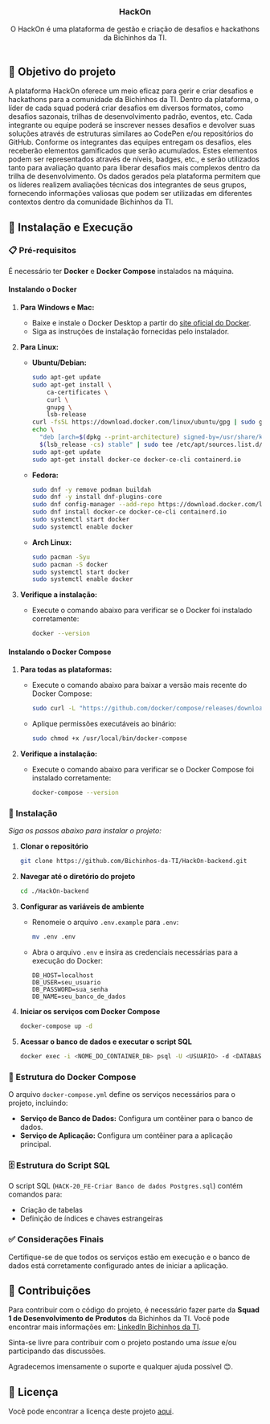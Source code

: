 <br />
<div align="center">
  <h3 align="center">HackOn</h3>

  <p align="center">
    O HackOn é uma plataforma de gestão e criação de desafios e hackathons da Bichinhos da TI.
    <br />
    <br />
  </p>
</div>

<!-- SOBRE O PROJETO -->
## 📌 Objetivo do projeto

A plataforma HackOn oferece um meio eficaz para gerir e criar desafios e hackathons para a comunidade da Bichinhos da TI.
Dentro da plataforma, o líder de cada squad poderá criar desafios em diversos formatos, como desafios sazonais, trilhas de desenvolvimento padrão, eventos, etc. Cada integrante ou equipe poderá se inscrever nesses desafios e devolver suas soluções através de estruturas similares ao CodePen e/ou repositórios do GitHub.
Conforme os integrantes das equipes entregam os desafios, eles receberão elementos gamificados que serão acumulados. Estes elementos podem ser representados através de níveis, badges, etc., e serão utilizados tanto para avaliação quanto para liberar desafios mais complexos dentro da trilha de desenvolvimento.
Os dados gerados pela plataforma permitem que os líderes realizem avaliações técnicas dos integrantes de seus grupos, fornecendo informações valiosas que podem ser utilizadas em diferentes contextos dentro da comunidade Bichinhos da TI.

<!-- COMEÇANDO -->
## 🚀 Instalação e Execução

### 📋 Pré-requisitos

É necessário ter **Docker** e **Docker Compose** instalados na máquina.

#### Instalando o Docker

1. **Para Windows e Mac:**

   - Baixe e instale o Docker Desktop a partir do [site oficial do Docker](https://www.docker.com/products/docker-desktop).
   - Siga as instruções de instalação fornecidas pelo instalador.

2. **Para Linux:**

   - **Ubuntu/Debian:**

     ```sh
     sudo apt-get update
     sudo apt-get install \
         ca-certificates \
         curl \
         gnupg \
         lsb-release
     curl -fsSL https://download.docker.com/linux/ubuntu/gpg | sudo gpg --dearmor -o /usr/share/keyrings/docker-archive-keyring.gpg
     echo \
       "deb [arch=$(dpkg --print-architecture) signed-by=/usr/share/keyrings/docker-archive-keyring.gpg] https://download.docker.com/linux/ubuntu \
       $(lsb_release -cs) stable" | sudo tee /etc/apt/sources.list.d/docker.list > /dev/null
     sudo apt-get update
     sudo apt-get install docker-ce docker-ce-cli containerd.io
     ```

   - **Fedora:**

     ```sh
     sudo dnf -y remove podman buildah
     sudo dnf -y install dnf-plugins-core
     sudo dnf config-manager --add-repo https://download.docker.com/linux/fedora/docker-ce.repo
     sudo dnf install docker-ce docker-ce-cli containerd.io
     sudo systemctl start docker
     sudo systemctl enable docker
     ```

   - **Arch Linux:**

     ```sh
     sudo pacman -Syu
     sudo pacman -S docker
     sudo systemctl start docker
     sudo systemctl enable docker
     ```

3. **Verifique a instalação:**

   - Execute o comando abaixo para verificar se o Docker foi instalado corretamente:

     ```sh
     docker --version
     ```

#### Instalando o Docker Compose

1. **Para todas as plataformas:**

   - Execute o comando abaixo para baixar a versão mais recente do Docker Compose:

     ```sh
     sudo curl -L "https://github.com/docker/compose/releases/download/$(curl -s https://api.github.com/repos/docker/compose/releases/latest | grep -Po '"tag_name": "\K.*?(?=")')/docker-compose-$(uname -s)-$(uname -m)" -o /usr/local/bin/docker-compose
     ```

   - Aplique permissões executáveis ao binário:

     ```sh
     sudo chmod +x /usr/local/bin/docker-compose
     ```

2. **Verifique a instalação:**

   - Execute o comando abaixo para verificar se o Docker Compose foi instalado corretamente:

     ```sh
     docker-compose --version
     ```

### 🔧 Instalação

_Siga os passos abaixo para instalar o projeto:_

1. **Clonar o repositório**

   ```sh
   git clone https://github.com/Bichinhos-da-TI/HackOn-backend.git
   ```
   
2. **Navegar até o diretório do projeto**

   ```sh
   cd ./HackOn-backend
   ```

3. **Configurar as variáveis de ambiente**

   - Renomeie o arquivo `.env.example` para `.env`:

     ```sh
     mv .env .env
     ```

   - Abra o arquivo `.env` e insira as credenciais necessárias para a execução do Docker:

     ```env
     DB_HOST=localhost
     DB_USER=seu_usuario
     DB_PASSWORD=sua_senha
     DB_NAME=seu_banco_de_dados
     ```

4. **Iniciar os serviços com Docker Compose**

   ```sh
   docker-compose up -d
   ```

5. **Acessar o banco de dados e executar o script SQL**

   ```sh
   docker exec -i <NOME_DO_CONTAINER_DB> psql -U <USUARIO> -d <DATABASE> -f /caminho/para/seu/script.sql
   ```

### 📁 Estrutura do Docker Compose

O arquivo `docker-compose.yml` define os serviços necessários para o projeto, incluindo:

- **Serviço de Banco de Dados:** Configura um contêiner para o banco de dados.
- **Serviço de Aplicação:** Configura um contêiner para a aplicação principal.

### 🗄️ Estrutura do Script SQL

O script SQL (`HACK-20_FE-Criar Banco de dados Postgres.sql`) contém comandos para:

- Criação de tabelas
- Definição de índices e chaves estrangeiras

### ✅ Considerações Finais

Certifique-se de que todos os serviços estão em execução e o banco de dados está corretamente configurado antes de iniciar a aplicação.

## 🤝 Contribuições

Para contribuir com o código do projeto, é necessário fazer parte da **Squad 1 de Desenvolvimento de Produtos** da Bichinhos da TI. Você pode encontrar mais informações em: [LinkedIn Bichinhos da TI](https://www.linkedin.com/company/bichinhosdati).

Sinta-se livre para contribuir com o projeto postando uma *issue* e/ou participando das discussões.

Agradecemos imensamente o suporte e qualquer ajuda possível 😊.

## 📝 Licença

Você pode encontrar a licença deste projeto <a href="LICENSE">aqui</a>.
